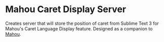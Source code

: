 # Mahou Caret Display Server

Creates server that will store the position of caret from Sublime Text 3 for Mahou's Caret Language Display feature.
Designed as a companion to [Mahou](https://blademight.github.io/Mahou).
